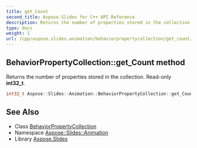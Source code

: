 ```yaml
---
title: get_Count
second_title: Aspose.Slides for C++ API Reference
description: Returns the number of properties stored in the collection. Read-only int32_t.
type: docs
weight: 1
url: /cpp/aspose.slides.animation/behaviorpropertycollection/get_count/
---
```

## BehaviorPropertyCollection::get_Count method


Returns the number of properties stored in the collection. Read-only **int32_t**.

```cpp
int32_t Aspose::Slides::Animation::BehaviorPropertyCollection::get_Count() const override
```

## See Also

* Class [BehaviorPropertyCollection](../)
* Namespace [Aspose::Slides::Animation](../../)
* Library [Aspose.Slides](../../../)
